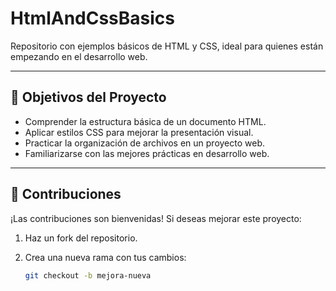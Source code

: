 # HtmlAndCssBasics

Repositorio con ejemplos básicos de HTML y CSS, ideal para quienes están empezando en el desarrollo web.

---

## 🎯 Objetivos del Proyecto

- Comprender la estructura básica de un documento HTML.
- Aplicar estilos CSS para mejorar la presentación visual.
- Practicar la organización de archivos en un proyecto web.
- Familiarizarse con las mejores prácticas en desarrollo web.

---

## 🤝 Contribuciones

¡Las contribuciones son bienvenidas! Si deseas mejorar este proyecto:

1. Haz un fork del repositorio.
2. Crea una nueva rama con tus cambios:

   ```bash
   git checkout -b mejora-nueva
